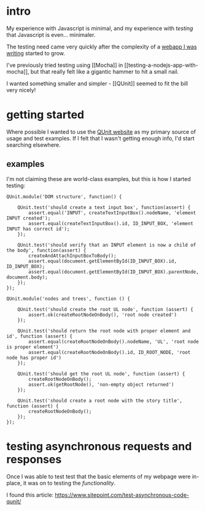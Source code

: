 # intro
My experience with Javascript is minimal, and my experience with _testing_ that Javascript is even... minimaler.

The testing need came very quickly after the complexity of a [webapp I was writing](https://sr.ht/~aaronkelly/commentgrower/) started to grow. 

I've previously tried testing using [[Mocha]] in [[testing-a-nodejs-app-with-mocha]], but that really felt like a gigantic hammer to hit a small nail.

I wanted something smaller and simpler - [[QUnit]] seemed to fit the bill very nicely!

# getting started
Where possible I wanted to use the [QUnit website](https://qunitjs.com/) as my primary source of usage and test examples. If I felt that I wasn't getting enough info, I'd start searching elsewhere.

## examples
I'm not claiming these are world-class examples, but this is how I started testing:
```
QUnit.module('DOM structure', function() {

	QUnit.test('should create a text input box', function(assert) {
		assert.equal('INPUT', createTextInputBox().nodeName, 'element INPUT created');
		assert.equal(createTextInputBox().id, ID_INPUT_BOX, 'element INPUT has correct id');
	});

	QUnit.test('should verify that an INPUT element is now a child of the body', function(assert) {
		createAndAttachInputBoxToBody();
		assert.equal(document.getElementById(ID_INPUT_BOX).id, ID_INPUT_BOX);
		assert.equal(document.getElementById(ID_INPUT_BOX).parentNode, document.body);
	});
});

QUnit.module('nodes and trees', function () {

	QUnit.test('should create the root UL node', function (assert) {
		assert.ok(createRootNodeOnBody(), 'root node created')
	});

	QUnit.test('should return the root node with proper element and id', function (assert) {
		assert.equal(createRootNodeOnBody().nodeName, 'UL', 'root node is proper element')
		assert.equal(createRootNodeOnBody().id, ID_ROOT_NODE, 'root node has proper id')
	});

	QUnit.test('should get the root UL node', function (assert) {
		createRootNodeOnBody();
		assert.ok(getRootNode(), 'non-empty object returned')
	});

	QUnit.test('should create a root node with the story title', function (assert) {
		createRootNodeOnBody();
	});
});
```

# testing asynchronous requests and responses
Once I was able to test test that the basic elements of my webpage were in-place, it was on to testing the *functionality*.

I found this article: https://www.sitepoint.com/test-asynchronous-code-qunit/